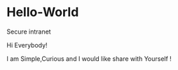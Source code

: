 # Hello-World
Secure intranet

Hi Everybody!

I am Simple,Curious and I would like share with Yourself !
